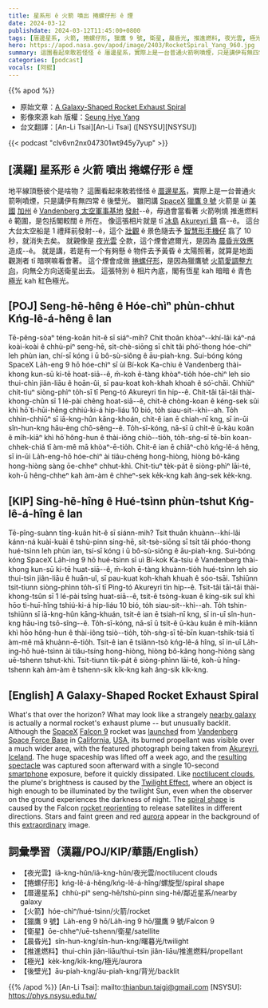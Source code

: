 ```yaml
---
title: 星系形 ê 火箭 噴出 捲螺仔形 ê 煙
date: 2024-03-12
publishdate: 2024-03-12T11:45:00+0800
tags: [厝邊星系, 火箭, 捲螺仔形, 獵鷹 9 號, 衛星, 晨昏光, 推進燃料, 夜光雲, 極光, 後壁光]
hero: https://apod.nasa.gov/apod/image/2403/RocketSpiral_Yang_960.jpg
summary: 這團看起來敢若怪怪 ê 厝邊星系，實際上是一台普通火箭咧噴煙，只是講伊有無四常 ê 後壁光。
categories: [podcast]
vocals: [阿錕]
---
```


{{% apod %}}

- 原始文章：[A Galaxy-Shaped Rocket Exhaust Spiral](https://apod.nasa.gov/apod/ap240312.html)
- 影像來源 kah 版權：[Seung Hye Yang](mailto:seunghyeyang98@gmail.com)
- 台文翻譯：[An-Li Tsai][An-Li Tsai] ([NSYSU][NSYSU])

{{< podcast "clv6vn2nx047301wt945y7yup" >}}

## [漢羅] 星系形 ê 火箭 噴出 捲螺仔形 ê 煙
地平線頂懸彼个是啥物？
這團看起來敢若怪怪 ê [厝邊星系][nearby galaxy]，實際上是一台普通火箭咧噴煙，只是講伊有無四常 ê 後壁光。
雖罔講 [SpaceX][SpaceX] [獵鷹 9 號][Falcon 9] 火箭是 ùi [美國][USA] [加州][California] ê [Vandenberg 太空軍事基地][Vandenberg Space Force Base] [發射][launched]--ê，毋過會當看著 火箭咧燒 推進燃料 ê 範圍，是包括閣較闊 ê 所在。
像這張相片就是 tī [冰島][Iceland] [Akureyri 鎮][Akureyri] 翕--ê。
這台 大台太空船是 1 禮拜前發射--ê，這个 [壯觀][resulting spectacle] ê 景色隨去予 [智慧形手機仔][smartphone] 翕了 10 秒，就消失去矣。
就親像是 [夜光雲][noctilucent clouds] 仝款，這个煙會遮爾光，是因為 [晨昏光效應][Twilight Effect] 造成--ê。
就是講，若是有一个有夠懸 ê 物件去予黃昏 ê 太陽照著，就算是地面觀測者 tī 暗暝嘛看會著。
這个煙會成做 [捲螺仔形][spiral shape]，是因為獵鷹號 [火箭愛調整方向][rocket reorienting]，向無仝方向送衛星出去。
這張特別 ê 相片內底，閣有恆星 kah 暗暗 ê 青色 [極光][aurora] kah 紅色極光。

## [POJ] Seng-hē-hêng ê Hóe-chìⁿ phùn-chhut Kńg-lê-á-hêng ê Ian
Tē-pêng-sòaⁿ téng-koân hit-ê sī siáⁿ-mih?
Chit thoân khòaⁿ--khí-lâi káⁿ-ná koài-koài ê chhù-piⁿ seng-hē, si̍t-chè-siōng sī chi̍t tâi phó͘-thong hóe-chìⁿ leh phùn ian, chí-sī kóng i ū bô-sù-siông ê āu-piah-kng.
Sui-bóng kóng SpaceX La̍h-eng 9 hō hóe-chìⁿ sī ùi Bí-kok Ka-chiu ê Vandenberg thài-khong kun-sū ki-tē hoat-siā--ê, m̄-koh ē-tàng khòaⁿ-tio̍h hóe-chìⁿ leh sio thui-chìn jiân-liāu ê hoān-ûi, sī pau-koat koh-khah khoah ê só͘-chāi.
Chhiūⁿ chit-tiuⁿ siòng-phìⁿ to̍h-sī tī Peng-tó Akureyri tìn hip--ê.
Chit-tâi tāi-tâi thài-khong-chûn sī 1 lé-pài chêng hoat-siā--ê, chit-ê chòng-koan ê kéng-sek sûi khì hō͘ tì-hūi-hêng chhiú-ki-á hip-liáu 10 bió, to̍h siau-sit--khì--ah.
To̍h chhin-chhiūⁿ sī iā-kng-hûn kāng-khoán, chit-ê ian ē chiah-nī kng, sī in-ūi sîn-hun-kng hāu-èng chō-sêng--ê.
To̍h-sī-kóng, nā-sī ū chi̍t-ê ū-kàu koân ê mi̍h-kiāⁿ khì hō͘ hông-hun ê thài-iông chiò--tio̍h, to̍h-sǹg-sī tē-bīn koan-chhek-chiá tī àm-mê mā khòaⁿ-ē-tio̍h.
Chit-ê ian ē chiâⁿ-chò kńg-lê-á hêng, sī in-ūi La̍h-eng-hō hóe-chìⁿ ài tiâu-chéng hong-hiòng, hiòng bô-kâng hong-hiòng sàng ōe-chheⁿ chhut-khì.
Chit-tiuⁿ te̍k-pa̍t ê siòng-phìⁿ lāi-té, koh-ū hêng-chheⁿ kah àm-àm ê chheⁿ-sek ke̍k-kng kah âng-sek ke̍k-kng.

## [KIP] Sing-hē-hîng ê Hué-tsìnn phùn-tshut Kńg-lê-á-hîng ê Ian
Tē-pîng-suànn tíng-kuân hit-ê sī siánn-mih?
Tsit thuân khuànn--khí-lâi kánn-ná kuài-kuài ê tshù-pinn sing-hē, si̍t-tsè-siōng sī tsi̍t tâi phóo-thong hué-tsìnn leh phùn ian, tsí-sī kóng i ū bô-sù-siông ê āu-piah-kng.
Sui-bóng kóng SpaceX La̍h-ing 9 hō hué-tsìnn sī uì Bí-kok Ka-tsiu ê Vandenberg thài-khong kun-sū ki-tē huat-siā--ê, m̄-koh ē-tàng khuànn-tio̍h hué-tsìnn leh sio thui-tsìn jiân-liāu ê huān-uî, sī pau-kuat koh-khah khuah ê sóo-tsāi.
Tshiūnn tsit-tiunn siòng-phìnn to̍h-sī tī Ping-tó Akureyri tìn hip--ê.
Tsit-tâi tāi-tâi thài-khong-tsûn sī 1 lé-pài tsîng huat-siā--ê, tsit-ê tsòng-kuan ê kíng-sik suî khì hōo tì-huī-hîng tshiú-ki-á hip-liáu 10 bió, to̍h siau-sit--khì--ah.
To̍h tshin-tshiūnn sī iā-kng-hûn kāng-khuán, tsit-ê ian ē tsiah-nī kng, sī in-uī sîn-hun-kng hāu-ìng tsō-sîng--ê.
To̍h-sī-kóng, nā-sī ū tsi̍t-ê ū-kàu kuân ê mi̍h-kiānn khì hōo hông-hun ê thài-iông tsiò--tio̍h, to̍h-sǹg-sī tē-bīn kuan-tshik-tsiá tī àm-mê mā khuànn-ē-tio̍h.
Tsit-ê ian ē tsiânn-tsò kńg-lê-á hîng, sī in-uī La̍h-ing-hō hué-tsìnn ài tiâu-tsíng hong-hiòng, hiòng bô-kâng hong-hiòng sàng uē-tshenn tshut-khì.
Tsit-tiunn ti̍k-pa̍t ê siòng-phìnn lāi-té, koh-ū hîng-tshenn kah àm-àm ê tshenn-sik ki̍k-kng kah âng-sik ki̍k-kng.

## [English] A Galaxy-Shaped Rocket Exhaust Spiral
What's that over the horizon?
What may look like a strangely [nearby galaxy][nearby galaxy] is actually a normal rocket's exhaust plume -- but unusually backlit.
Although the [SpaceX][SpaceX] [Falcon 9][Falcon 9] rocket was [launched][launched] from [Vandenberg Space Force Base][Vandenberg Space Force Base] in [California][California], [USA][USA], its burned propellant was visible over a much wider area, with the featured photograph being taken from [Akureyri][Akureyri], [Iceland][Iceland].
The huge spaceship was lifted off a week ago, and the [resulting spectacle][resulting spectacle] was captured soon afterward with a single 10-second [smartphone][smartphone] exposure, before it quickly dissipated.
Like [noctilucent clouds][noctilucent clouds], the plume's brightness is caused by the [Twilight Effect][Twilight Effect], where an object is high enough to be illuminated by the twilight Sun, even when the observer on the ground experiences the darkness of night.
The [spiral shape][spiral shape] is caused by the Falcon [rocket reorienting][rocket reorienting] to release satellites in different directions.
Stars and faint green and red [aurora][aurora] appear in the background of this [extraordinary][extraordinary] image.

## 詞彙學習（漢羅/POJ/KIP/華語/English）
- 【夜光雲】iā-kng-hûn/iā-kng-hûn/夜光雲/noctilucent clouds
- 【捲螺仔形】kńg-lê-á-hêng/kńg-lê-á-hîng/螺旋型/spiral shape
- 【厝邊星系】chhù-piⁿ seng-hē/tshù-pinn sing-hē/鄰近星系/nearby galaxy
- 【火箭】hóe-chìⁿ/hué-tsìnn/火箭/rocket
- 【獵鷹 9 號】La̍h-eng 9 hō/La̍h-ing 9 hō/獵鷹 9 號/Falcon 9
- 【衛星】ōe-chheⁿ/uē-tshenn/衛星/satellite
- 【晨昏光】sîn-hun-kng/sîn-hun-kng/曙暮光/twilight
- 【推進燃料】thui-chìn jiân-liāu/thui-tsìn jiân-liāu/推進燃料/propellant
- 【極光】ke̍k-kng/ki̍k-kng/極光/aurora
- 【後壁光】āu-piah-kng/āu-piah-kng/背光/backlit

{{% /apod %}}
[An-Li Tsai]: mailto:thianbun.taigi@gmail.com
[NSYSU]: https://phys.nsysu.edu.tw/

[copyright]: https://apod.nasa.gov/apod/fap/lib/about_apod.html#srapply
[License]: https://creativecommons.org/licenses/by/3.0/

[nearby galaxy]:https://apod.nasa.gov/apod/ap231113.html
[SpaceX]:https://www.spacex.com/
[Falcon 9]:https://www.spacex.com/vehicles/falcon-9/
[launched]:https://youtu.be/kEupBbJI07g?t=3662
[Vandenberg Space Force Base]:https://en.wikipedia.org/wiki/Vandenberg_Space_Force_Base
[California]:https://en.wikipedia.org/wiki/California
[USA]:https://en.wikipedia.org/wiki/United_States
[Akureyri]:https://youtu.be/TrQCPC-wdTc
[Iceland]:https://en.wikipedia.org/wiki/Iceland
[resulting spectacle]:https://apod.nasa.gov/apod/ap171224.html
[smartphone]:https://en.wikipedia.org/wiki/Smartphone
[noctilucent clouds]:https://apod.nasa.gov/apod/ap220712.html
[Twilight Effect]:https://youtu.be/Y1Hfiirwgys
[spiral shape]:https://www.facebook.com/Klipsi/posts/pfbid06izWtxFRPCKdbCmvwanyeAovsvvaA4KAC31obBgQQ6WR8swNaQjgDAfDGBdJNZiQl
[rocket reorienting]:https://asterisk.apod.com/viewtopic.php?t=43712#p337659
[aurora]:https://spaceplace.nasa.gov/aurora/en/
[extraordinary]:https://www.floppycats.com/wp-content/uploads/2023/06/Heroic-Cat.webp
